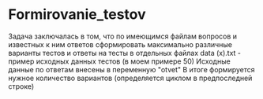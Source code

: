 # Formirovanie_testov

Задача заключалась в том, что по имеющимся файлам вопросов и известных к ним ответов сформировать максимально различные варианты тестов и ответы на тесты в отдельных файлах
data (x).txt - пример исходных данных тестов (в моем примере 50)
Исходные данные по ответам внесены в переменную "otvet"
В итоге формируется нужное количество вариантов (определяется циклом в предпоследней строке) 

